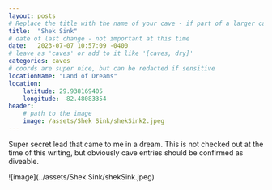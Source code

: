 ```yaml
---
layout: posts
# Replace the title with the name of your cave - if part of a larger cave system, preface it like so: "Peacock Springs - P1"
title:  "Shek Sink"
# date of last change - not important at this time
date:   2023-07-07 10:57:09 -0400
# leave as 'caves' or add to it like '[caves, dry]'
categories: caves
# coords are super nice, but can be redacted if sensitive
locationName: "Land of Dreams"
location:
    latitude: 29.938169405
    longitude: -82.48083354
header:
    # path to the image
    image: /assets/Shek Sink/shekSink2.jpeg
---
```


Super secret lead that came to me in a dream. This is not checked out at the time of this writing, but obviously cave entries should be confirmed as diveable.

![image](../assets/Shek Sink/shekSink.jpeg)
